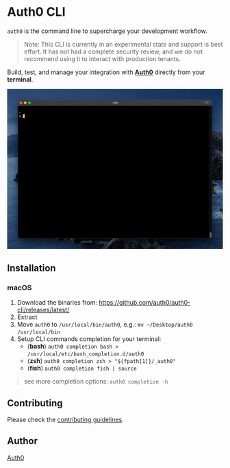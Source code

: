# Auth0 CLI

`auth0` is the command line to supercharge your development workflow. 

> Note: This CLI is currently in an experimental state and support is best effort. It has not had a complete security review, and we do not recommend using it to interact with production tenants.

Build, test, and manage your integration with **[Auth0](http://auth0.com/)** directly from your **terminal**.

![demo](./demo.gif)


## Installation

### macOS
1. Download the binaries from: https://github.com/auth0/auth0-cli/releases/latest/
1. Extract
1. Move `auth0` to `/usr/local/bin/auth0`, e.g.: `mv ~/Desktop/auth0 /usr/local/bin`
1. Setup CLI commands completion for your terminal:
	-  (**bash**) `auth0 completion bash > /usr/local/etc/bash_completion.d/auth0`
	-  (**zsh**)  `auth0 completion zsh > "${fpath[1]}/_auth0"`
	- (**fish**)  `auth0 completion fish | source`

> see more completion options: `auth0 completion -h`

## Contributing

Please check the [contributing guidelines](CONTRIBUTING.md).


## Author 

[Auth0](https://auth0.com)
